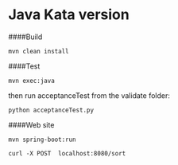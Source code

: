 # Java Kata version

####Build

```
mvn clean install
```

####Test
```
mvn exec:java
```
then run acceptanceTest from the validate folder:
```
python acceptanceTest.py
```

####Web site


```
mvn spring-boot:run

curl -X POST  localhost:8080/sort
```
